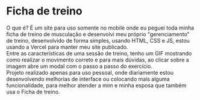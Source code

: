 # Ficha de treino

O que é? 
É um site para uso somente no mobile onde eu peguei toda minha ficha de treino de musculação e desenvolvi meu próprio "gerenciamento" de treino, desenvolvido de forma simples, usando HTML, CSS e JS, estou usando a Vercel para manter meu site publicado.
<br>
Entre as características de uma sessão de treino, tenho um GIF mostrando como realizar o movimento correto e para mais dúvidas, ao clicar sobre a imagem abre um modal com o passo a passo do exercício.
<br>
Projeto realizado apenas para uso pessoal, onde diariamente estou desenvolvendo melhorias de interface ou colocando mais alguma funcionalidade, para melhor atender a mim e minha esposa que também usa o Ficha de treino.
